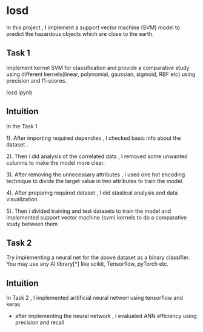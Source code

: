 # Iosd 

In this project , I implement a support vector machine (SVM) model to predict the hazardous objects which are close to the earth.


## Task 1 
Implement kernel SVM for classification and provide a comparative study using different kernels(linear, polynomial, gaussian, sigmoid, RBF etc) using precision and f1-scores. 

Iosd.ipynb
## Intuition
In the Task 1

1). After importing required dependies , I checked basic info about the dataset .

2). Then i did analysis of the correlated data , I removed some unwanted columns to make the model more clear.

3). After removing the unnecessary attributes , i used one hot encoding technique to divide the target value in two attributes to train the model.

4). After preparing required dataset , I did stastical analysis and data visualization 

5). Then i divided training and test datasets to train the model and implemented support vector machine (svm) kernels to do a comparative study between them




## Task 2
Try implementing a neural net for the above dataset as a binary classifier. You may use any AI library[*] like scikit, Tensorflow, pyTorch etc.

## Intuition
In Task 2 , I implemented aritificial neural networl using tensorflow and keras

* after implementing the neural network , i evaluated ANN efficiency using precision and recall
